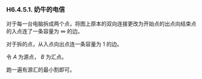 ### H6.4.5.1. 奶牛的电信

对于每一台电脑拆成两个点，将图上原本的双向连接更改为开始点的出点向结束点的入点连了一条容量为 $\infty$ 的边。

对于拆的点，从入点向出点连一条容量为 $1$ 的边。

令 $A$ 为源点， $B$ 为汇点。

跑一遍有源汇的最小割即可。